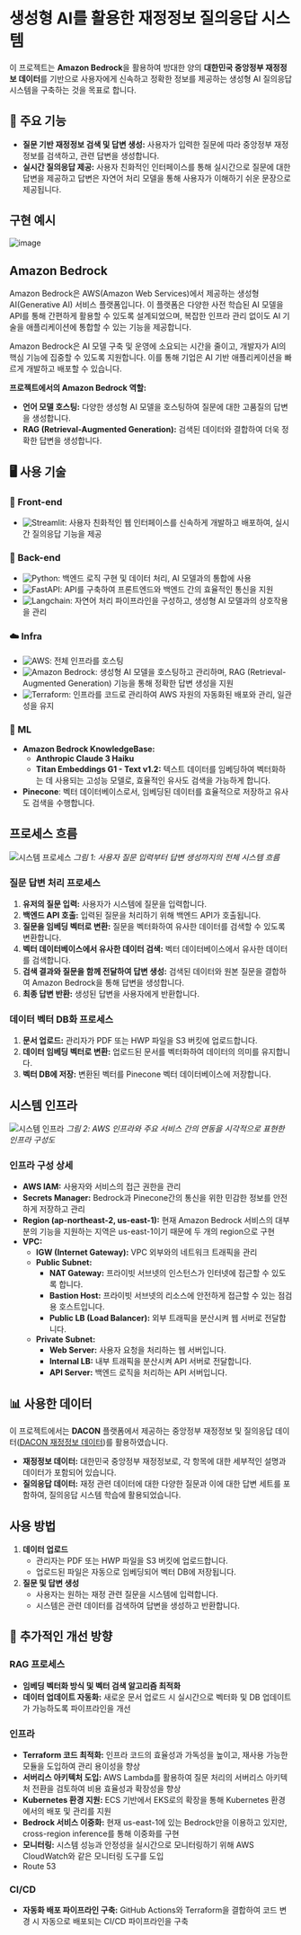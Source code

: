 # 생성형 AI를 활용한 재정정보 질의응답 시스템

이 프로젝트는 **Amazon Bedrock**을 활용하여 방대한 양의 **대한민국 중앙정부 재정정보 데이터**를 기반으로 사용자에게 신속하고 정확한 정보를 제공하는 생성형 AI 질의응답 시스템을 구축하는 것을 목표로 합니다.

## 🚀 주요 기능

- **질문 기반 재정정보 검색 및 답변 생성:** 사용자가 입력한 질문에 따라 중앙정부 재정정보를 검색하고, 관련 답변을 생성합니다.
- **실시간 질의응답 제공:** 사용자 친화적인 인터페이스를 통해 실시간으로 질문에 대한 답변을 제공하고 답변은 자연어 처리 모델을 통해 사용자가 이해하기 쉬운 문장으로 제공됩니다.

## 구현 예시
![image](https://github.com/user-attachments/assets/d05a03e8-2ced-4c8e-9e43-95b4d3251335)

## Amazon Bedrock

Amazon Bedrock은 AWS(Amazon Web Services)에서 제공하는 생성형 AI(Generative AI) 서비스 플랫폼입니다. 이 플랫폼은 다양한 사전 학습된 AI 모델을 API를 통해 간편하게 활용할 수 있도록 설계되었으며, 복잡한 인프라 관리 없이도 AI 기술을 애플리케이션에 통합할 수 있는 기능을 제공합니다.

Amazon Bedrock은 AI 모델 구축 및 운영에 소요되는 시간을 줄이고, 개발자가 AI의 핵심 기능에 집중할 수 있도록 지원합니다. 이를 통해 기업은 AI 기반 애플리케이션을 빠르게 개발하고 배포할 수 있습니다.

**프로젝트에서의 Amazon Bedrock 역할:**
- **언어 모델 호스팅:** 다양한 생성형 AI 모델을 호스팅하여 질문에 대한 고품질의 답변을 생성합니다.
- **RAG (Retrieval-Augmented Generation):** 검색된 데이터와 결합하여 더욱 정확한 답변을 생성합니다.

## 🖥️ 사용 기술

### 🎨 Front-end
- ![Streamlit](https://img.shields.io/badge/Streamlit-F37626?style=flat&logo=Streamlit&logoColor=white): 사용자 친화적인 웹 인터페이스를 신속하게 개발하고 배포하여, 실시간 질의응답 기능을 제공

### 🧰 Back-end
- ![Python](https://img.shields.io/badge/Python-3776AB?style=flat&logo=Python&logoColor=white): 백엔드 로직 구현 및 데이터 처리, AI 모델과의 통합에 사용
- ![FastAPI](https://img.shields.io/badge/FastAPI-009688?style=flat&logo=FastAPI&logoColor=white): API를 구축하여 프론트엔드와 백엔드 간의 효율적인 통신을 지원
- ![Langchain](https://img.shields.io/badge/Langchain-FF9900?style=flat&logo=Langchain&logoColor=white): 자연어 처리 파이프라인을 구성하고, 생성형 AI 모델과의 상호작용을 관리

### ☁️ Infra
- ![AWS](https://img.shields.io/badge/AWS-232F3E?style=flat&logo=Amazon-AWS&logoColor=white): 전체 인프라를 호스팅
- ![Amazon Bedrock](https://img.shields.io/badge/Amazon%20Bedrock-232F3E?style=flat&logo=Amazon-AWS&logoColor=white): 생성형 AI 모델을 호스팅하고 관리하며, RAG (Retrieval-Augmented Generation) 기능을 통해 정확한 답변 생성을 지원
- ![Terraform](https://img.shields.io/badge/Terraform-623CE4?style=flat&logo=Terraform&logoColor=white): 인프라를 코드로 관리하여 AWS 자원의 자동화된 배포와 관리, 일관성을 유지

### 🤖 ML
- **Amazon Bedrock KnowledgeBase:**
  - **Anthropic Claude 3 Haiku**
  - **Titan Embeddings G1 - Text v1.2:** 텍스트 데이터를 임베딩하여 벡터화하는 데 사용되는 고성능 모델로, 효율적인 유사도 검색을 가능하게 합니다.
- **Pinecone**: 벡터 데이터베이스로서, 임베딩된 데이터를 효율적으로 저장하고 유사도 검색을 수행합니다.

## 프로세스 흐름

![시스템 프로세스](https://github.com/user-attachments/assets/654ea54d-295b-4058-8f16-0b75b69ef048)
*그림 1: 사용자 질문 입력부터 답변 생성까지의 전체 시스템 흐름*  

### 질문 답변 처리 프로세스
1. **유저의 질문 입력:** 사용자가 시스템에 질문을 입력합니다.
2. **백엔드 API 호출:** 입력된 질문을 처리하기 위해 백엔드 API가 호출됩니다.
3. **질문을 임베딩 벡터로 변환:** 질문을 벡터화하여 유사한 데이터를 검색할 수 있도록 변환합니다.
4. **벡터 데이터베이스에서 유사한 데이터 검색:** 벡터 데이터베이스에서 유사한 데이터를 검색합니다.
5. **검색 결과와 질문을 함께 전달하여 답변 생성:** 검색된 데이터와 원본 질문을 결합하여 Amazon Bedrock을 통해 답변을 생성합니다.
6. **최종 답변 반환:** 생성된 답변을 사용자에게 반환합니다.

### 데이터 벡터 DB화 프로세스
1. **문서 업로드:** 관리자가 PDF 또는 HWP 파일을 S3 버킷에 업로드합니다.
2. **데이터 임베딩 벡터로 변환:** 업로드된 문서를 벡터화하여 데이터의 의미를 유지합니다.
3. **벡터 DB에 저장:** 변환된 벡터를 Pinecone 벡터 데이터베이스에 저장합니다.

## 시스템 인프라

![시스템 인프라](https://github.com/user-attachments/assets/20a4af29-3861-4ea8-946a-e800dbeab745)
*그림 2: AWS 인프라와 주요 서비스 간의 연동을 시각적으로 표현한 인프라 구성도*  

### 인프라 구성 상세
- **AWS IAM:** 사용자와 서비스의 접근 권한을 관리
- **Secrets Manager:** Bedrock과 Pinecone간의 통신을 위한 민감한 정보를 안전하게 저장하고 관리
- **Region (ap-northeast-2, us-east-1):** 현재 Amazon Bedrock 서비스의 대부분의 기능을 지원하는 지역은 us-east-1이기 때문에 두 개의 region으로 구현
- **VPC:**
  - **IGW (Internet Gateway):** VPC 외부와의 네트워크 트래픽을 관리
  - **Public Subnet:**
    - **NAT Gateway:** 프라이빗 서브넷의 인스턴스가 인터넷에 접근할 수 있도록 합니다.
    - **Bastion Host:** 프라이빗 서브넷의 리소스에 안전하게 접근할 수 있는 점검용 호스트입니다.
    - **Public LB (Load Balancer):** 외부 트래픽을 분산시켜 웹 서버로 전달합니다.
  - **Private Subnet:**
    - **Web Server:** 사용자 요청을 처리하는 웹 서버입니다.
    - **Internal LB:** 내부 트래픽을 분산시켜 API 서버로 전달합니다.
    - **API Server:** 백엔드 로직을 처리하는 API 서버입니다.

## 📊 사용한 데이터

이 프로젝트에서는 **DACON** 플랫폼에서 제공하는 중앙정부 재정정보 및 질의응답 데이터([DACON 재정정보 데이터](https://dacon.io/competitions/official/236295/data))를 활용하였습니다.

- **재정정보 데이터:** 대한민국 중앙정부 재정정보로, 각 항목에 대한 세부적인 설명과 데이터가 포함되어 있습니다.
- **질의응답 데이터:** 재정 관련 데이터에 대한 다양한 질문과 이에 대한 답변 세트를 포함하여, 질의응답 시스템 학습에 활용되었습니다.

## 사용 방법

1. **데이터 업로드**
   - 관리자는 PDF 또는 HWP 파일을 S3 버킷에 업로드합니다.
   - 업로드된 파일은 자동으로 임베딩되어 벡터 DB에 저장됩니다.
2. **질문 및 답변 생성**
   - 사용자는 원하는 재정 관련 질문을 시스템에 입력합니다.
   - 시스템은 관련 데이터를 검색하여 답변을 생성하고 반환합니다.

## 🔧 추가적인 개선 방향

### RAG 프로세스
- **임베딩 벡터화 방식 및 벡터 검색 알고리즘 최적화**
- **데이터 업데이트 자동화:** 새로운 문서 업로드 시 실시간으로 벡터화 및 DB 업데이트가 가능하도록 파이프라인을 개선

### 인프라
- **Terraform 코드 최적화:** 인프라 코드의 효율성과 가독성을 높이고, 재사용 가능한 모듈을 도입하여 관리 용이성을 향상
- **서버리스 아키텍처 도입:** AWS Lambda를 활용하여 질문 처리의 서버리스 아키텍처 전환을 검토하여 비용 효율성과 확장성을 향상
- **Kubernetes 환경 지원:** ECS 기반에서 EKS로의 확장을 통해 Kubernetes 환경에서의 배포 및 관리를 지원
- **Bedrock 서비스 이중화:** 현재 us-east-1에 있는 Bedrock만을 이용하고 있지만, cross-region inference를 통해 이중화를 구현
- **모니터링:** 시스템 성능과 안정성을 실시간으로 모니터링하기 위해 AWS CloudWatch와 같은 모니터링 도구를 도입
- Route 53

### CI/CD
- **자동화 배포 파이프라인 구축:** GitHub Actions와 Terraform을 결합하여 코드 변경 시 자동으로 배포되는 CI/CD 파이프라인을 구축

